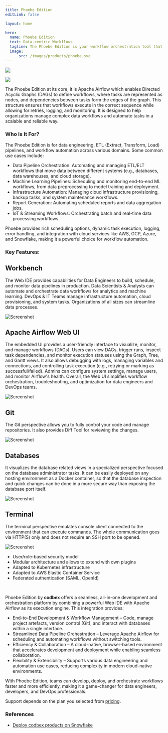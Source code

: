 ```yaml
---
title: Phoebe Edition
editLink: false

layout: home

hero:
  name: Phoebe Edition
  text: Data-centric Workflows
  tagline: The Phoebe Edition is your workflow orchestration tool that allows users to programmatically author, schedule, and monitor data-centric workflows.
  image:
      src: /images/products/phoebe.svg
---
```


<div class="product-tag">

<a href="https://github.com/codbex/codbex-phoebe" target="_blank"><img src="https://img.shields.io/badge/github-%23121011.svg?style=for-the-badge&logo=github&logoColor=white"/></a>

<a href="https://github.com/codbex/codbex-phoebe/blob/main/LICENSE" target="_blank"><img src="https://img.shields.io/badge/License-EPL%202.0-brightgreen.svg?style=for-the-badge&logoColor=white"/></a>

</div>

The Phoebe Edition at its core, it is Apache Airflow which enables Directed Acyclic Graphs (DAGs) to define workflows, where tasks are represented as nodes, and dependencies between tasks form the edges of the graph. This structure ensures that workflows execute in the correct sequence while allowing for retries, logging, and monitoring. It is designed to help organizations manage complex data workflows and automate tasks in a scalable and reliable way.

### Who Is It For?

The Phoebe Edition is for data engineering, ETL (Extract, Transform, Load) pipelines, and workflow automation across various domains. Some common use cases include:

* Data Pipeline Orchestration: Automating and managing ETL/ELT workflows that move data between different systems (e.g., databases, data warehouses, and cloud storage).
* Machine Learning Pipelines: Scheduling and monitoring end-to-end ML workflows, from data preprocessing to model training and deployment.
* Infrastructure Automation: Managing cloud infrastructure provisioning, backup tasks, and system maintenance workflows.
* Report Generation: Automating scheduled reports and data aggregation jobs.
* IoT & Streaming Workflows: Orchestrating batch and real-time data processing workflows.

Phoebe provides rich scheduling options, dynamic task execution, logging, error handling, and integration with cloud services like AWS, GCP, Azure, and Snowflake, making it a powerful choice for workflow automation.


### Key Features:

<div class="content">
<section>
    <div class="container flex">
        <div class="text">
            <h2>Workbench</h2>
            <p>The Web IDE provides capabilities for Data Engineers to build, schedule, and monitor data pipelines in production. Data Scientists & Analysts can automate and orchestrate data workflows for analytics and machine learning. DevOps & IT Teams manage infrastructure automation, cloud provisioning, and system tasks. Organizations of all sizes can streamline data processes.</p>
        </div>
        <div class="image">
            <img src="/images/features/workbench-for-etl.png" alt="Screenshot" class="screenshot editable" />
        </div>
    </div>
</section>

<section>
    <div class="container flex">
        <div class="text">
            <h2>Apache Airflow Web UI</h2>
            <p>The embedded UI provides a user-friendly interface to visualize, monitor, and manage workflows (DAGs). Users can view DAGs, trigger runs, inspect task dependencies, and monitor execution statuses using the Graph, Tree, and Gantt views. It also allows debugging with logs, managing variables and connections, and controlling task execution (e.g., retrying or marking as successful/failed). Admins can configure system settings, manage users, and monitor Airflow's health. Overall, the Web UI simplifies workflow orchestration, troubleshooting, and optimization for data engineers and DevOps teams.</p>
        </div>
        <div class="image">
            <img src="/images/features/airflow-ui.png" alt="Screenshot" class="screenshot editable" />
        </div>
    </div>
</section>

<section>
    <div class="container flex">
        <div class="text">
            <h2>Git</h2>
            <p>The Git perspective allows you to fully control your code and manage repositories.
            It also provides Diff Tool for reviewing the changes.</p>
        </div>
        <div class="image">
            <img src="/images/features/git-perspective-for-etl.png" alt="Screenshot" class="screenshot editable" />
        </div>
    </div>
</section>

<section>
    <div class="container flex">
        <div class="text">
            <h2>Databases</h2>
            <p>It visualizes the database related views in a specialized perspective focused on the database 
            administrator tasks. It can be easily deployed on any hosting environment as a Docker container, 
            so that the database inspection and quick changes can be done in a more secure way than exposing 
            the database port itself.</p>
        </div>
        <div class="image">
            <img src="/images/features/database-perspective-for-etl.png" alt="Screenshot" class="screenshot editable" />
        </div>
    </div>
</section>

<section>
    <div class="container flex">
        <div class="text">
            <h2>Terminal</h2>
            <p>The terminal perspective emulates console client connected to the environment 
            that can execute commands. The whole communication goes via HTTP(S) only and 
            does not require an SSH port to be opened.</p>
        </div>
        <div class="image">
            <img src="/images/features/terminal-for-etl.png" alt="Screenshot" class="screenshot editable" />
        </div>
    </div>
</section>
</div>

* User/role-based security model
* Modular architecture and allows to extend with own plugins
* Adapted to Kubernetes infrastructure
* Adapted to AWS Elastic Container Service
* Federated authentication (SAML, OpenId)

<br>

Phoebe Edition by <b>codbex</b> offers a seamless, all-in-one development and orchestration platform by combining a powerful Web IDE with Apache Airflow as its execution engine. This integration provides:

* End-to-End Development & Workflow Management – Code, manage project artefacts, version control (Git), and interact with databases within a single interface.
* Streamlined Data Pipeline Orchestration – Leverage Apache Airflow for scheduling and automating workflows without switching tools.
* Efficiency & Collaboration – A cloud-native, browser-based environment that accelerates development and deployment while enabling seamless collaboration.
* Flexibility & Extensibility – Supports various data engineering and automation use cases, reducing complexity in modern cloud-native environments.

With Phoebe Edition, teams can develop, deploy, and orchestrate workflows faster and more efficiently, making it a game-changer for data engineers, developers, and DevOps professionals. 

Support depends on the plan you selected from [pricing](/pricing/).

### References

* [Deploy codbex products on Snowflake](/technology/2024/09/11/deploy-codbex-products-on-snowflake)
